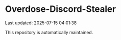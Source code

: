 # Overdose-Discord-Stealer

Last updated: 2025-07-15 04:01:38

This repository is automatically maintained.

